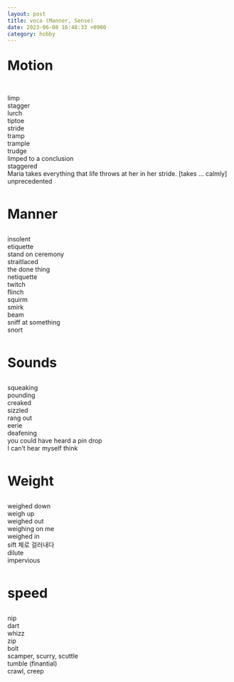 ```yaml
---
layout: post
title: voca (Manner, Sense)
date: 2023-06-08 16:48:33 +0900
category: hobby
---
```

<p style="font-size:30px;"><b> Motion </b></p>
<br/>
limp
<br/>
stagger
<br/>
lurch
<br/>
tiptoe
<br/>
stride
<br/>
tramp
<br/>
trample
<br/>
trudge
<br/>
limped to a conclusion
<br/>
staggered
<br/>
Maria takes everything that life throws at her in her stride. [takes ... 
calmly]
<br/>
unprecedented
<br/>
<br/>
<p style="font-size:30px;"><b> Manner </b></p>
insolent
<br/>
etiquette
<br/>
stand on ceremony
<br/>
straitlaced
<br/>
the done thing
<br/>
netiquette
<br/>
twitch
<br/>
flinch
<br/>
squirm
<br/>
smirk
<br/>
beam
<br/>
sniff at something
<br/>
snort
<br/>
<br/>
<p style="font-size:30px;"><b> Sounds </b></p>
squeaking
<br/>
pounding
<br/>
creaked
<br/>
sizzled
<br/>
rang out
<br/>
eerie
<br/>
deafening
<br/>
you could have heard a pin drop
<br/>
I can’t hear myself think
<br/>
<br/>
<p style="font-size:30px;"><b> Weight </b></p>
weighed down
<br/>
weigh up
<br/>
weighed out
<br/>
weighing on me
<br/>
weighed in
<br/>
sift 체로 걸러내다
<br/>
dilute
<br/>
impervious

<br/>

<br/>
<p style="font-size:30px;"><b> speed </b></p>

nip
<br/>
dart
<br/>
whizz
<br/>
zip
<br/>
bolt
<br/>
scamper, scurry, scuttle
<br/>
tumble (finantial)
<br/>
crawl, creep
<br/>